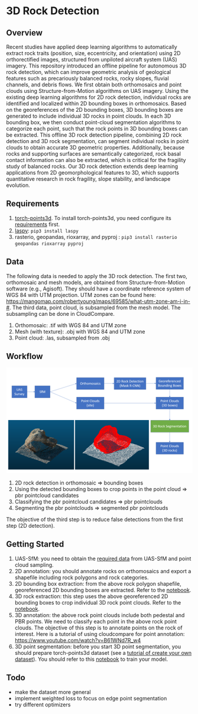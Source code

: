 # 3D Rock Detection
## Overview
Recent studies have applied deep learning algorithms to automatically extract rock traits (position, size, eccentricity, and orientation) using 2D orthorectified images, structured from unpiloted aircraft system (UAS) imagery. This repository introduced an offline pipeline for autonomous 3D rock detection, which can improve geometric analysis of geological features such as precariously balanced rocks, rocky slopes, fluvial channels, and debris flows. We first obtain both orthomosaics and point clouds using Structure-from-Motion algorithms on UAS imagery. Using the existing deep learning algorithms for 2D rock detection, individual rocks are identified and localized within 2D bounding boxes in orthomosaics. Based on the georeferences of the 2D bounding boxes, 3D bounding boxes are generated to include individual 3D rocks in point clouds. In each 3D bounding box, we then conduct point-cloud segmentation algorithms to categorize each point, such that the rock points in 3D bounding boxes can be extracted. This offline 3D rock detection pipeline, combining 2D rock detection and 3D rock segmentation, can segment individual rocks in point clouds to obtain accurate 3D geometric properties. Additionally, because rocks and supporting surfaces are semantically categorized, rock basal contact information can also be extracted, which is critical for the fragility study of balanced rocks. Our 3D rock detection extends deep learning applications from 2D geomorphological features to 3D, which supports quantitative research in rock fragility, slope stability, and landscape evolution. 

## Requirements
1. [torch-points3d](https://github.com/nicolas-chaulet/torch-points3d). To install torch-points3d, you need configure its [requirements](https://github.com/nicolas-chaulet/torch-points3d#requirements) first.
2. [laspy](https://laspy.readthedocs.io/en/latest/): `pip3 install laspy`
3. rasterio, geopandas, rioxarray, and pyproj : `pip3 install rasterio geopandas rioxarray pyproj`


## Data
The following data is needed to apply the 3D rock detection. The first two, orthomosaic and mesh models, are obtained from Structure-from-Motion software (e.g., Agisoft). They should have a coordinate reference system of WGS 84 with UTM projection. UTM zones can be found here: https://mangomap.com/robertyoung/maps/69585/what-utm-zone-am-i-in-#. The third data, point cloud, is subsampled from the mesh model. The subsampling can be done in CloudCompare. 
1. Orthomosaic: .tif with WGS 84 and UTM zone
2. Mesh (with texture): .obj with WGS 84 and UTM zone
3. Point cloud: .las, subsampled from .obj

## Workflow
![workflow](docs/pipeline_workflow.png)
1. 2D rock detection in orthomosaic => bounding boxes
2. Using the detected bounding boxes to crop points in the point cloud => pbr pointcloud candidates
3. Classifying the pbr pointcloud candidates => pbr pointclouds 
4. Segmenting the pbr pointclouds => segmented pbr pointclouds  

The objective of the third step is to reduce false detections from the first step (2D detection). 

## Getting Started
1. UAS-SfM: you need to obtain the [required data](https://github.com/ZhiangChen/rock_detection_3d#data) from UAS-SfM and point cloud sampling. 
2. 2D annotation: you should annotate rocks on orthomosaics and export a shapefile including rock polygons and rock categories. 
3. 2D bounding box extraction: from the above rock polygon shapefile, georeferenced 2D bounding boxes are extracted. Refer to the [notebook](https://github.com/ZhiangChen/rock_detection_3d/blob/main/notebooks/1_extract_bounding_box_from_geotiff.ipynb).
4. 3D rock extraction: this step uses the above georeferenced 2D bounding boxes to crop individual 3D rock point clouds. Refer to the [notebook](https://github.com/ZhiangChen/rock_detection_3d/blob/main/notebooks/2_extract_pointcloud_objects.ipynb).  
5. 3D annotation: the above rock point clouds include both pedestal and PBR points. We need to classify each point in the above rock point clouds. The objective of this step is to annotate points on the rock of interest. Here is a tutorial of using cloudcompare for point annotation: https://www.youtube.com/watch?v=B61WNd7R_w4
6. 3D point segmentation: before you start 3D point segmentation, you should prepare torch-points3d dataset (see a [tutorial of create your own dataset](https://github.com/ZhiangChen/rock_detection_3d/blob/main/notebooks/data/README.md)). You should refer to this [notebook](https://github.com/ZhiangChen/rock_detection_3d/blob/main/notebooks/4_pbr_segmentation_kpconv.ipynb) to train your model. 


## Todo
- make the dataset more general
- implement weighted loss to focus on edge point segmentation
- try different optimizers
